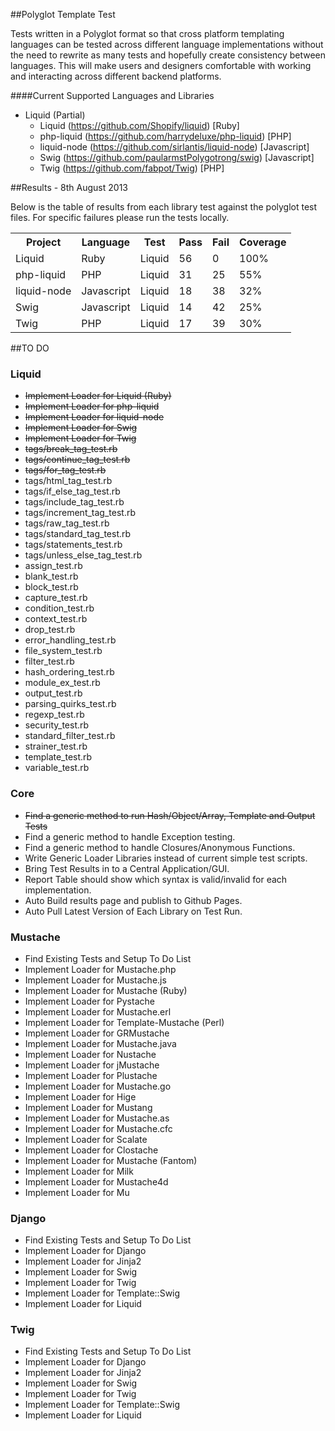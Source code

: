 ##Polyglot Template Test

Tests written in a Polyglot format so that cross platform templating languages can be tested across different language implementations without the need to rewrite as many tests and hopefully create consistency between languages. This will make users and designers comfortable with working and interacting across different backend platforms.

####Current Supported Languages and Libraries
- Liquid (Partial)
   - Liquid (https://github.com/Shopify/liquid) [Ruby]
   - php-liquid (https://github.com/harrydeluxe/php-liquid) [PHP]
   - liquid-node (https://github.com/sirlantis/liquid-node) [Javascript]
   - Swig (https://github.com/paularmstPolygotrong/swig) [Javascript]
   - Twig (https://github.com/fabpot/Twig) [PHP]
   
            


##Results - 8th August 2013

Below is the table of results from each library test against the polyglot test files. For specific failures please run the tests locally.


<table>
  <tr>
    <th>Project</th>
    <th>Language</th>
    <th>Test</th>
    <th>Pass</th>
    <th>Fail</th>
    <th>Coverage</th>
  </tr>
  <tr>
    <td>Liquid</td>
    <td>Ruby</td>
    <td>Liquid</td>
    <td>56</td>
    <td>0</td>
    <td>100%</td>
  </tr>
  <tr>
    <td>php-liquid</td>
    <td>PHP</td>
    <td>Liquid</td>
    <td>31</td>
    <td>25</td>
    <td>55%</td>
  </tr>
  <tr>
    <td>liquid-node</td>
    <td>Javascript</td>
    <td>Liquid</td>
    <td>18</td>
    <td>38</td>
    <td>32%</td>
  </tr>
  <tr>
    <td>Swig</td>
    <td>Javascript</td>
    <td>Liquid</td>
    <td>14</td>
    <td>42</td>
    <td>25%</td>
  </tr>
  <tr>
    <td>Twig</td>
    <td>PHP</td>
    <td>Liquid</td>
    <td>17</td>
    <td>39</td>
    <td>30%</td>
  </tr>
</table>

##TO DO

### Liquid

- ~~Implement Loader for Liquid (Ruby)~~
- ~~Implement Loader for php-liquid~~
- ~~Implement Loader for liquid-node~~
- ~~Implement Loader for Swig~~
- ~~Implement Loader for Twig~~
- ~~tags/break_tag_test.rb~~
- ~~tags/continue_tag_test.rb~~
- ~~tags/for_tag_test.rb~~
- tags/html_tag_test.rb
- tags/if_else_tag_test.rb
- tags/include_tag_test.rb
- tags/increment_tag_test.rb
- tags/raw_tag_test.rb
- tags/standard_tag_test.rb
- tags/statements_test.rb
- tags/unless_else_tag_test.rb
- assign_test.rb
- blank_test.rb
- block_test.rb
- capture_test.rb
- condition_test.rb
- context_test.rb
- drop_test.rb
- error_handling_test.rb
- file_system_test.rb
- filter_test.rb
- hash_ordering_test.rb
- module_ex_test.rb
- output_test.rb
- parsing_quirks_test.rb
- regexp_test.rb
- security_test.rb
- standard_filter_test.rb
- strainer_test.rb
- template_test.rb
- variable_test.rb 

### Core

- ~~Find a generic method to run Hash/Object/Array, Template and Output Tests~~
- Find a generic method to handle Exception testing.
- Find a generic method to handle Closures/Anonymous Functions.
- Write Generic Loader Libraries instead of current simple test scripts.
- Bring Test Results in to a Central Application/GUI.
- Report Table should show which syntax is valid/invalid for each implementation.
- Auto Build results page and publish to Github Pages.
- Auto Pull Latest Version of Each Library on Test Run.


### Mustache

- Find Existing Tests and Setup To Do List
- Implement Loader for Mustache.php
- Implement Loader for Mustache.js
- Implement Loader for Mustache (Ruby)
- Implement Loader for Pystache
- Implement Loader for Mustache.erl
- Implement Loader for Template-Mustache (Perl)
- Implement Loader for GRMustache
- Implement Loader for Mustache.java
- Implement Loader for Nustache
- Implement Loader for jMustache
- Implement Loader for Plustache
- Implement Loader for Mustache.go
- Implement Loader for Hige
- Implement Loader for Mustang
- Implement Loader for Mustache.as
- Implement Loader for Mustache.cfc
- Implement Loader for Scalate
- Implement Loader for Clostache
- Implement Loader for Mustache (Fantom)
- Implement Loader for Milk
- Implement Loader for Mustache4d
- Implement Loader for Mu

### Django

- Find Existing Tests and Setup To Do List
- Implement Loader for Django
- Implement Loader for Jinja2
- Implement Loader for Swig
- Implement Loader for Twig
- Implement Loader for Template::Swig
- Implement Loader for Liquid

### Twig

- Find Existing Tests and Setup To Do List
- Implement Loader for Django
- Implement Loader for Jinja2
- Implement Loader for Swig
- Implement Loader for Twig
- Implement Loader for Template::Swig
- Implement Loader for Liquid

